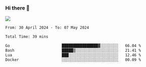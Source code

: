### Hi there 👋️

![](https://komarev.com/ghpvc/?username=Loner1024)

<!--START_SECTION:waka-->

```txt
From: 30 April 2024 - To: 07 May 2024

Total Time: 39 mins

Go                       ████████████████▓░░░░░░░░   66.04 %
Bash                     █████▒░░░░░░░░░░░░░░░░░░░   21.41 %
Lua                      ███░░░░░░░░░░░░░░░░░░░░░░   12.46 %
Docker                   ░░░░░░░░░░░░░░░░░░░░░░░░░   00.09 %
```

<!--END_SECTION:waka-->



